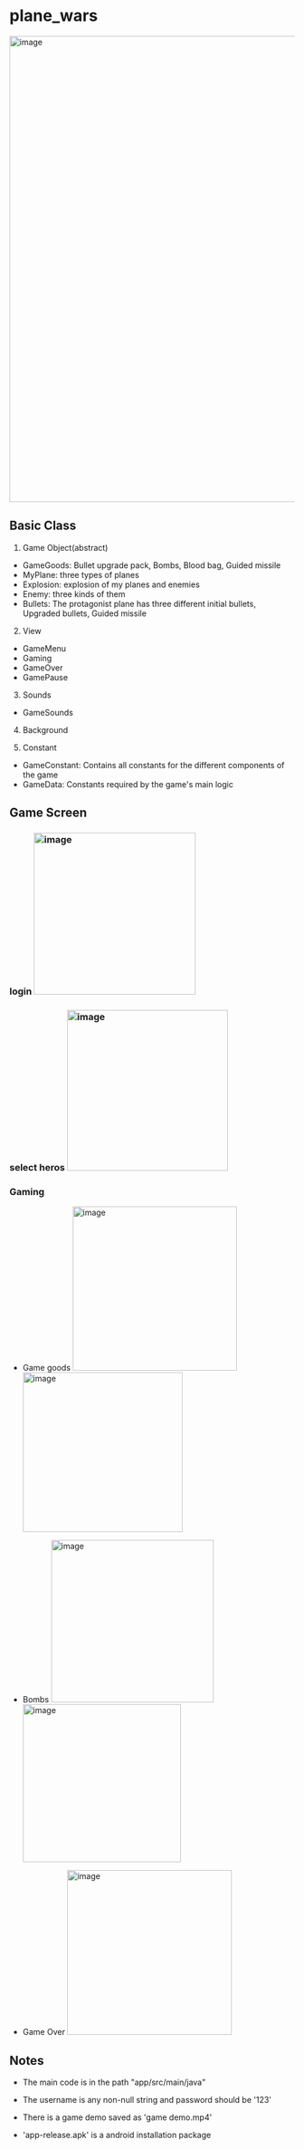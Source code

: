 # plane_wars
<img width="823" alt="image" src="https://github.com/Sirhc-uQ/plane_wars/assets/58525021/6b80900d-a113-455b-bb5b-9b6eb8f4c6c8">

## Basic Class
1. Game Object(abstract)
- GameGoods: Bullet upgrade pack, Bombs, Blood bag, Guided missile
- MyPlane: three types of planes
- Explosion: explosion of my planes and enemies
- Enemy: three kinds of them
- Bullets: The protagonist plane has three different initial bullets, Upgraded bullets, Guided missile


2. View
- GameMenu
- Gaming
- GameOver
- GamePause

3. Sounds
- GameSounds

4. Background

5. Constant
- GameConstant: Contains all constants for the different components of the game
- GameData: Constants required by the game's main logic

## Game Screen
### login <img width="286" alt="image" src="https://github.com/Sirhc-uQ/plane_wars/assets/58525021/b987cc4e-af8a-493e-b494-eccd1f475c76">
### select heros <img width="284" alt="image" src="https://github.com/Sirhc-uQ/plane_wars/assets/58525021/f7a4ab1a-f0df-40b8-a376-72af1e6c2464">
### Gaming
- Game goods <img width="290" alt="image" src="https://github.com/Sirhc-uQ/plane_wars/assets/58525021/03876b07-c622-4d3d-adbf-d2a44afaa3f1"> <img width="282" alt="image" src="https://github.com/Sirhc-uQ/plane_wars/assets/58525021/a6878144-88ae-4ce8-b10e-c31828fad99d">

- Bombs <img width="287" alt="image" src="https://github.com/Sirhc-uQ/plane_wars/assets/58525021/2eb9fd41-cabb-4ee6-9363-76c237196576"> <img width="279" alt="image" src="https://github.com/Sirhc-uQ/plane_wars/assets/58525021/36c7602a-3aae-40e1-a470-129b46ae41f7">

- Game Over <img width="291" alt="image" src="https://github.com/Sirhc-uQ/plane_wars/assets/58525021/72ab5f06-451a-4d95-a57b-2b444f1676fe">



## Notes
- The main code is in the path "app/src/main/java"

- The username is any non-null string and password should be '123'

- There is a game demo saved as 'game demo.mp4'
- 'app-release.apk' is a android installation package
